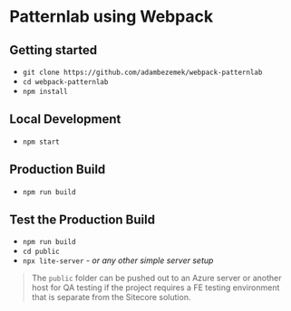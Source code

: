 # Patternlab using Webpack

## Getting started

- `git clone https://github.com/adambezemek/webpack-patternlab`
- `cd webpack-patternlab`
- `npm install`

## Local Development

- `npm start`

## Production Build

- `npm run build`

## Test the Production Build
- `npm run build`
- `cd public`
- `npx lite-server` - *or any other simple server setup*

>The `public` folder can be pushed out to an Azure server or another host for QA testing if the project requires a FE testing environment that is separate from the Sitecore solution.
